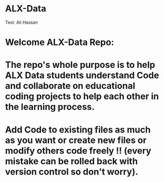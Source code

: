 # ALX-Data

Test: Ali Hassan
# Welcome ALX-Data Repo:
# The repo's whole purpose is to help ALX Data students understand Code and collaborate on educational coding projects to help each other in the learning process.
# Add Code to existing files as much as you want or create new files or modify others code freely !! (every mistake can be rolled back with version control so don't worry).
